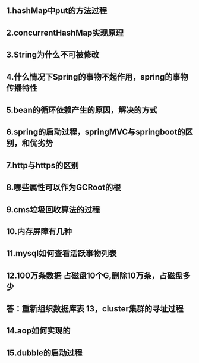 1.hashMap中put的方法过程
-----
2.concurrentHashMap实现原理
-----
3.String为什么不可被修改
-----
4.什么情况下Spring的事物不起作用，spring的事物传播特性
-----
5.bean的循环依赖产生的原因，解决的方式
-----
6.spring的启动过程，springMVC与springboot的区别，和优劣势
-----
7.http与https的区别
-----
8.哪些属性可以作为GCRoot的根
-----
9.cms垃圾回收算法的过程
-----
10.内存屏障有几种
-----
11.mysql如何查看活跃事物列表
-----
12.100万条数据 占磁盘10个G,删除10万条，占磁盘多少
-----
答：重新组织数据库表
13，cluster集群的寻址过程
-----
14.aop如何实现的
-----
15.dubble的启动过程
-----
